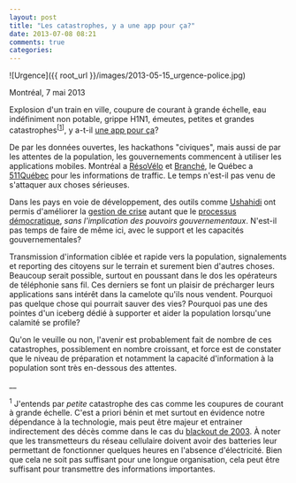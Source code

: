 ```yaml
---
layout: post
title: "Les catastrophes, y a une app pour ça?"
date: 2013-07-08 08:21
comments: true
categories: 
---
```


![Urgence]({{ root_url }}/images/2013-05-15_urgence-police.jpg)
<div class="photoattrib">Montréal, 7 mai 2013</div>

Explosion d'un train en ville, coupure de courant à grande échelle, eau indéfiniment non potable, grippe H1N1, émeutes, petites et grandes catastrophes<sup>[<a href="#201307080821-1">1</a>]</sup>, y a-t-il [une app pour ça](http://www.youtube.com/watch?v=szrsfeyLzyg)</a>? 

De par les données ouvertes, les hackathons "civiques", mais aussi de par les attentes de la population, les gouvernements commencent à utiliser les applications mobiles. Montréal a [RésoVélo](https://play.google.com/store/apps/details?id=com.betamovement.montreal) et [Branché](https://itunes.apple.com/ca/app/branche/id564673983?mt=8), le Québec a [511Québec](https://itunes.apple.com/ca/app/quebec-511/id392275804?mt=8) pour les informations de traffic. Le temps n'est-il pas venu de s'attaquer aux choses sérieuses.

Dans les pays en voie de développement, des outils comme [Ushahidi](http://www.ushahidi.com/) ont permis d'améliorer la [gestion de crise](http://blog.ushahidi.com/2012/01/12/haiti-and-the-power-of-crowdsourcing/) autant que le [processus démocratique](http://legacy.ushahidi.com/about.asp), *sans l'implication des pouvoirs gouvernementaux*. N'est-il pas temps de faire de même ici, avec le support et les capacités gouvernementales?

Transmission d'information ciblée et rapide vers la population, signalements et reporting des citoyens sur le terrain et surement bien d'autres choses. Beaucoup serait possible, surtout en poussant dans le dos les opérateurs de téléphonie sans fil. Ces derniers se font un plaisir de précharger leurs applications sans intérêt dans la camelote qu'ils nous vendent. Pourquoi pas quelque chose qui pourrait sauver des vies? Pourquoi pas une des pointes d'un iceberg dédié à supporter et aider la population lorsqu'une calamité se profile? 

Qu'on le veuille ou non, l'avenir est probablement fait de nombre de ces catastrophes, possiblement en nombre croissant, et force est de constater que le niveau de préparation et notamment la capacité d'information à la population sont très en-dessous des attentes.

__

<a id="201307080821-1"></a><sup>1</sup> J'entends par *petite* catastrophe des cas comme les coupures de courant à grande échelle. C'est a priori bénin et met surtout en évidence notre dépendance à la technologie, mais peut être majeur et entrainer indirectement des décès comme dans le cas du [blackout de 2003](https://en.wikipedia.org/wiki/Northeast_blackout_of_2003). À noter que les transmetteurs du réseau cellulaire doivent avoir des batteries leur permettant de fonctionner quelques heures en l'absence d'électricité. Bien que cela ne soit pas suffisant pour une longue organisation, cela peut être suffisant pour transmettre des informations importantes.